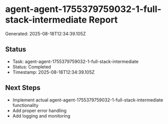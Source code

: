 # agent-agent-1755379759032-1-full-stack-intermediate Report

Generated: 2025-08-18T12:34:39.105Z

## Status
- Task: agent-agent-1755379759032-1-full-stack-intermediate
- Status: Completed
- Timestamp: 2025-08-18T12:34:39.105Z

## Next Steps
- Implement actual agent-agent-1755379759032-1-full-stack-intermediate functionality
- Add proper error handling
- Add logging and monitoring
